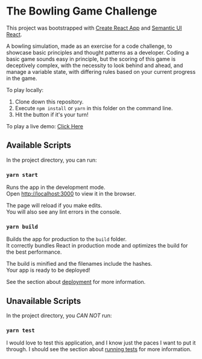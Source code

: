 # The Bowling Game Challenge

This project was bootstrapped with [Create React App](https://github.com/facebook/create-react-app) and [Semantic UI React](https://github.com/Semantic-Org/Semantic-UI-React).

A bowling simulation, made as an exercise for a code challenge, to showcase basic principles and thought patterns as a developer. Coding a basic game sounds easy in principle, but the scoring of this game is deceptively complex, with the necessity to look behind and ahead, and manage a variable state, with differing rules based on your current progress in the game.

To play locally:
1. Clone down this repository. 
2. Execute `npm install` or `yarn` in this folder on the command line.
3. Hit the button if it's your turn!

To play a live demo:
[Click Here](https://bsessio.github.io/bowl-in-three-hours)

## Available Scripts

In the project directory, you can run:

### `yarn start`

Runs the app in the development mode.\
Open [http://localhost:3000](http://localhost:3000) to view it in the browser.

The page will reload if you make edits.\
You will also see any lint errors in the console.

### `yarn build`

Builds the app for production to the `build` folder.\
It correctly bundles React in production mode and optimizes the build for the best performance.

The build is minified and the filenames include the hashes.\
Your app is ready to be deployed!

See the section about [deployment](https://facebook.github.io/create-react-app/docs/deployment) for more information.

## Unavailable Scripts

In the project directory, you *CAN NOT* run:
### `yarn test`

I would love to test this application, and I know just the paces I want to put it through.
I should see the section about [running tests](https://facebook.github.io/create-react-app/docs/running-tests) for more information.